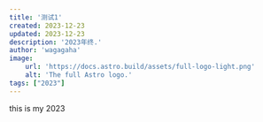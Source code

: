 ```yaml
---
title: '测试1'
created: 2023-12-23
updated: 2023-12-23
description: '2023年终.'
author: 'wagagaha'
image:
    url: 'https://docs.astro.build/assets/full-logo-light.png'
    alt: 'The full Astro logo.'
tags: ["2023"]
---
```


this is my 2023
